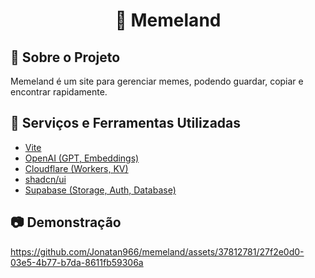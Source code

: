 <div align="center">
  <h1>🐸 Memeland</h1>
</div>

## :star2: Sobre o Projeto

Memeland é um site para gerenciar memes, podendo guardar, copiar e encontrar rapidamente.

## :space_invader: Serviços e Ferramentas Utilizadas

- [Vite](https://vite.dev/)
- [OpenAI (GPT, Embeddings)](https://openai.com/)
- [Cloudflare (Workers, KV)](https://developers.cloudflare.com/)
- [shadcn/ui](https://ui.shadcn.com/)
- [Supabase (Storage, Auth, Database)](https://supabase.com/)

## :camera: Demonstração

https://github.com/Jonatan966/memeland/assets/37812781/27f2e0d0-03e5-4b77-b7da-8611fb59306a

